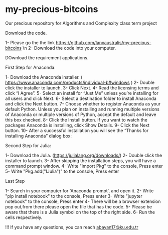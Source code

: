 # my-precious-bitcoins
Our precious repository for Algorithms and Complexity class term project

Download the code.


1- Please go the the link https://github.com/lanxaustralis/my-precious-bitcoins \n
2- Download the code into your computer.

DOwnload the requirement applications.


First Step for Anaconda: 

1- Download the Anaconda installer. ( https://www.anaconda.com/products/individual-b#windows )
2- Double click the installer to launch.
3- Click Next.
4- Read the licensing terms and click “I Agree”.
5- Select an install for “Just Me” unless you’re installing for all users and click Next.
6- Select a destination folder to install Anaconda and click the Next button.
7- Choose whether to register Anaconda as your default Python. Unless you plan on installing and running multiple versions of Anaconda or multiple versions of Python, accept the default and leave this box checked.
8- Click the Install button. If you want to watch the packages Anaconda is installing, click Show Details.
9- Click the Next button.
10- After a successful installation you will see the “Thanks for installing Anaconda” dialog box:


Second Step for Julia: 

1- Download the Julia. (https://julialang.org/downloads/)
2- Double click the installer to launch.
3- After skipping the installation steps, you will have a command prompt window.
4- Write "import Pkg" to the console, Press enter
5- Write "Pkg.add("IJulia")" to the console, Press enter 


Last Step 

1- Search in your computer for 'Anaconda prompt', and open it.
2- Write "pip install notebook" to the console, Press enter
3- Write "jupyter notebook" to the console, Press enter
4- There will be a browser extension pop out,from there please open the file that has the code.
5- Please be aware that there is a Julia symbol on the top of the right side.
6- Run the cells respectively.



!!! If you have any questions, you can reach abayan17@ku.edu.tr


